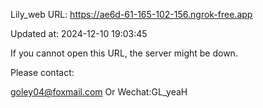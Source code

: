 Lily_web URL: https://ae6d-61-165-102-156.ngrok-free.app

Updated at: 2024-12-10 19:03:45

If you cannot open this URL, the server might be down.

Please contact: 

goley04@foxmail.com Or Wechat:GL_yeaH